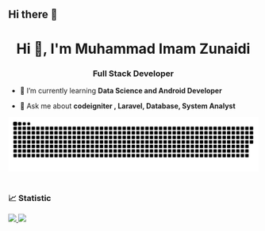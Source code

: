 ## Hi there 👋

<!--
**imamzunaidi/imamzunaidi** is a ✨ _special_ ✨ repository because its `README.md` (this file) appears on your GitHub profile.

Here are some ideas to get you started:

- 🔭 I’m currently working on ...
- 🌱 I’m currently learning ...
- 👯 I’m looking to collaborate on ...
- 🤔 I’m looking for help with ...
- 💬 Ask me about ...
- 📫 How to reach me: ...
- 😄 Pronouns: ...
- ⚡ Fun fact: ...
-->

<h1 align="center">Hi 👋, I'm Muhammad Imam Zunaidi</h1>
<h3 align="center">Full Stack Developer</h3>

- 🌱 I’m currently learning **Data Science and Android Developer**

- 💬 Ask me about **codeigniter , Laravel, Database, System Analyst**

<div align="left">
<picture>
  <source media="(prefers-color-scheme: dark)" srcset="https://raw.githubusercontent.com/hinha/hinha/output/github-contribution-grid-snake-dark.svg">
  <source media="(prefers-color-scheme: light)" srcset="https://raw.githubusercontent.com/hinha/hinha/output/github-contribution-grid-snake.svg">
  <img alt="Shows an illustrated sun in light color mode and a moon with stars in dark color mode." src="https://raw.githubusercontent.com/hinha/hinha/output/github-contribution-grid-snake.svg">
</picture>  
</div>
<br/>

### &#x1f4c8; Statistic
<p align="left">
	<a href="https://github.com/hinha">
		<img height="180em" src="https://github-readme-stats-eight-theta.vercel.app/api?username=hinha&show_icons=true&theme=algolia&include_all_commits=true&count_private=true"/>
		<img height="180em" src="https://github-readme-stats-eight-theta.vercel.app/api/top-langs/?username=hinha&layout=compact&langs_count=8&theme=algolia"/>
	</a>
</p>
